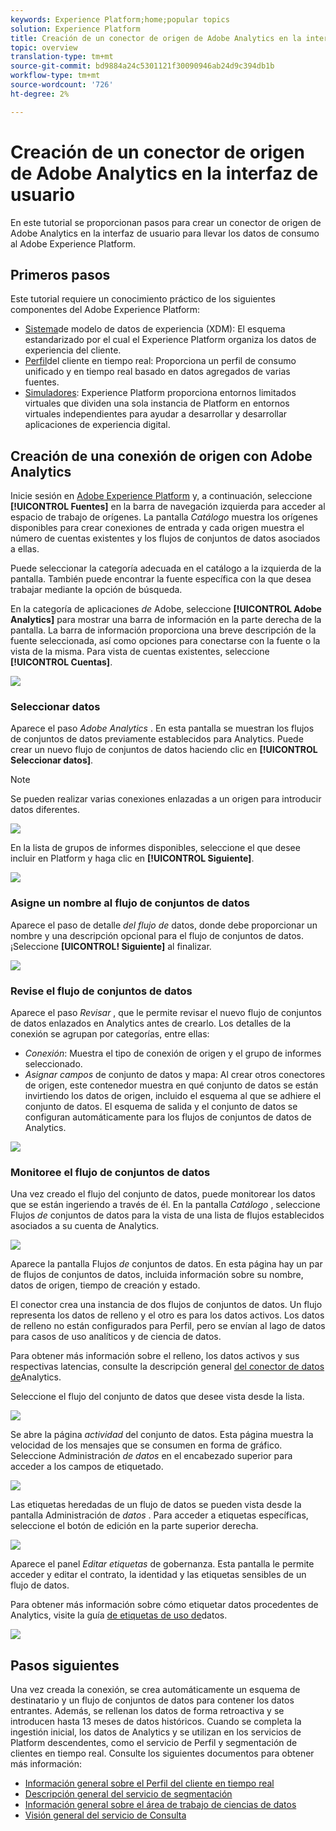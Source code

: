 ```yaml
---
keywords: Experience Platform;home;popular topics
solution: Experience Platform
title: Creación de un conector de origen de Adobe Analytics en la interfaz de usuario
topic: overview
translation-type: tm+mt
source-git-commit: bd9884a24c5301121f30090946ab24d9c394db1b
workflow-type: tm+mt
source-wordcount: '726'
ht-degree: 2%

---
```



# Creación de un conector de origen de Adobe Analytics en la interfaz de usuario

En este tutorial se proporcionan pasos para crear un conector de origen de Adobe Analytics en la interfaz de usuario para llevar los datos de consumo al Adobe Experience Platform.

## Primeros pasos

Este tutorial requiere un conocimiento práctico de los siguientes componentes del Adobe Experience Platform:

* [Sistema](../../../../../xdm/home.md)de modelo de datos de experiencia (XDM): El esquema estandarizado por el cual el Experience Platform organiza los datos de experiencia del cliente.
* [Perfil](../../../../../profile/home.md)del cliente en tiempo real: Proporciona un perfil de consumo unificado y en tiempo real basado en datos agregados de varias fuentes.
* [Simuladores](../../../../../sandboxes/home.md): Experience Platform proporciona entornos limitados virtuales que dividen una sola instancia de Platform en entornos virtuales independientes para ayudar a desarrollar y desarrollar aplicaciones de experiencia digital.

## Creación de una conexión de origen con Adobe Analytics

Inicie sesión en <a href="https://platform.adobe.com" target="_blank">Adobe Experience Platform</a> y, a continuación, seleccione **[!UICONTROL Fuentes]** en la barra de navegación izquierda para acceder al espacio de trabajo de orígenes. La pantalla *Catálogo* muestra los orígenes disponibles para crear conexiones de entrada y cada origen muestra el número de cuentas existentes y los flujos de conjuntos de datos asociados a ellas.

Puede seleccionar la categoría adecuada en el catálogo a la izquierda de la pantalla. También puede encontrar la fuente específica con la que desea trabajar mediante la opción de búsqueda.

En la categoría de aplicaciones *de* Adobe, seleccione **[!UICONTROL Adobe Analytics]** para mostrar una barra de información en la parte derecha de la pantalla. La barra de información proporciona una breve descripción de la fuente seleccionada, así como opciones para conectarse con la fuente o la vista de la misma. Para vista de cuentas existentes, seleccione **[!UICONTROL Cuentas]**.

![](../../../../images/tutorials/create/analytics/catalog.png)

### Seleccionar datos

Aparece el paso *Adobe Analytics* . En esta pantalla se muestran los flujos de conjuntos de datos previamente establecidos para Analytics. Puede crear un nuevo flujo de conjuntos de datos haciendo clic en **[!UICONTROL Seleccionar datos]**.

>[!NOTE]
>
>Se pueden realizar varias conexiones enlazadas a un origen para introducir datos diferentes.

![](../../../../images/tutorials/create/analytics/dataset-flows.png)

<!---Analytics report suites can be configured for one sandbox at a time. To import the same report suite into a different sandbox, the dataset flow will have to be deleted and instantiated again via configuration for a different sandbox.--->

En la lista de grupos de informes disponibles, seleccione el que desee incluir en Platform y haga clic en **[!UICONTROL Siguiente]**.

![](../../../../images/tutorials/create/analytics/select-data.png)

### Asigne un nombre al flujo de conjuntos de datos

Aparece el paso de detalle *del flujo de* datos, donde debe proporcionar un nombre y una descripción opcional para el flujo de conjuntos de datos. ¡Seleccione **[UICONTROL! Siguiente]** al finalizar.

![](../../../../images/tutorials/create/analytics/dataset-flow-detail.png)

### Revise el flujo de conjuntos de datos

Aparece el paso *Revisar* , que le permite revisar el nuevo flujo de conjuntos de datos enlazados en Analytics antes de crearlo. Los detalles de la conexión se agrupan por categorías, entre ellas:

* *Conexión*: Muestra el tipo de conexión de origen y el grupo de informes seleccionado.
* *Asignar campos* de conjunto de datos y mapa: Al crear otros conectores de origen, este contenedor muestra en qué conjunto de datos se están invirtiendo los datos de origen, incluido el esquema al que se adhiere el conjunto de datos. El esquema de salida y el conjunto de datos se configuran automáticamente para los flujos de conjuntos de datos de Analytics.

![](../../../../images/tutorials/create/analytics/review.png)

### Monitoree el flujo de conjuntos de datos

Una vez creado el flujo del conjunto de datos, puede monitorear los datos que se están ingeriendo a través de él. En la pantalla *Catálogo* , seleccione Flujos *de* conjuntos de datos para la vista de una lista de flujos establecidos asociados a su cuenta de Analytics.

![](../../../../images/tutorials/create/analytics/catalog-dataset-flows.png)

Aparece la pantalla Flujos *de* conjuntos de datos. En esta página hay un par de flujos de conjuntos de datos, incluida información sobre su nombre, datos de origen, tiempo de creación y estado.

El conector crea una instancia de dos flujos de conjuntos de datos. Un flujo representa los datos de relleno y el otro es para los datos activos. Los datos de relleno no están configurados para Perfil, pero se envían al lago de datos para casos de uso analíticos y de ciencia de datos.

Para obtener más información sobre el relleno, los datos activos y sus respectivas latencias, consulte la descripción general [del conector de datos de](../../../../connectors/adobe-applications/analytics.md)Analytics.

Seleccione el flujo del conjunto de datos que desee vista desde la lista.

![](../../../../images/tutorials/create/analytics/backfill.png)

Se abre la página *actividad* del conjunto de datos. Esta página muestra la velocidad de los mensajes que se consumen en forma de gráfico. Seleccione Administración *de datos* en el encabezado superior para acceder a los campos de etiquetado.

![](../../../../images/tutorials/create/analytics/batches.png)

Las etiquetas heredadas de un flujo de datos se pueden vista desde la pantalla Administración de *datos* . Para acceder a etiquetas específicas, seleccione el botón de edición en la parte superior derecha.

![](../../../../images/tutorials/create/analytics/data-gov.png)

Aparece el panel *Editar etiquetas* de gobernanza. Esta pantalla le permite acceder y editar el contrato, la identidad y las etiquetas sensibles de un flujo de datos.

Para obtener más información sobre cómo etiquetar datos procedentes de Analytics, visite la guía [de etiquetas de uso de](../../../../../data-governance/labels/user-guide.md)datos.

![](../../../../images/tutorials/create/analytics/labels.png)

## Pasos siguientes

Una vez creada la conexión, se crea automáticamente un esquema de destinatario y un flujo de conjuntos de datos para contener los datos entrantes. Además, se rellenan los datos de forma retroactiva y se introducen hasta 13 meses de datos históricos. Cuando se completa la ingestión inicial, los datos de Analytics y se utilizan en los servicios de Platform descendentes, como el servicio de Perfil y segmentación de clientes en tiempo real. Consulte los siguientes documentos para obtener más información:

* [Información general sobre el Perfil del cliente en tiempo real](../../../../../profile/home.md)
* [Descripción general del servicio de segmentación](../../../../../segmentation/home.md)
* [Información general sobre el área de trabajo de ciencias de datos](../../../../../data-science-workspace/home.md)
* [Visión general del servicio de Consulta](../../../../../query-service/home.md)

